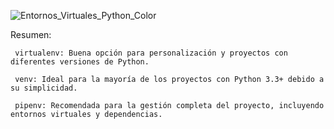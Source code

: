 
![Entornos_Virtuales_Python_Color](https://github.com/user-attachments/assets/2bc2da00-7cb6-4aa5-a045-c129f2b5cb2f)


Resumen:

	 virtualenv: Buena opción para personalización y proyectos con diferentes versiones de Python.
  
	 venv: Ideal para la mayoría de los proyectos con Python 3.3+ debido a su simplicidad.
  
	 pipenv: Recomendada para la gestión completa del proyecto, incluyendo entornos virtuales y dependencias.
